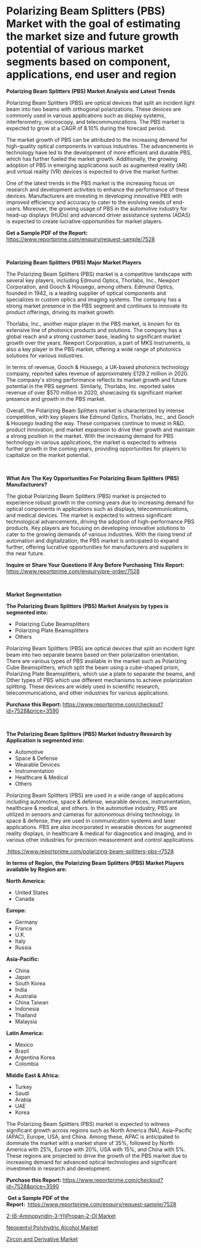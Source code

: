 <p><h1>Polarizing Beam Splitters (PBS) Market with the goal of estimating the market size and future growth potential of various market segments based on component, applications, end user and region</h1></p><p><strong>Polarizing Beam Splitters (PBS) Market Analysis and Latest Trends</strong></p>
<p><p>Polarizing Beam Splitters (PBS) are optical devices that split an incident light beam into two beams with orthogonal polarizations. These devices are commonly used in various applications such as display systems, interferometry, microscopy, and telecommunications. The PBS market is expected to grow at a CAGR of 8.10% during the forecast period.</p><p>The market growth of PBS can be attributed to the increasing demand for high-quality optical components in various industries. The advancements in technology have led to the development of more efficient and durable PBS, which has further fueled the market growth. Additionally, the growing adoption of PBS in emerging applications such as augmented reality (AR) and virtual reality (VR) devices is expected to drive the market further.</p><p>One of the latest trends in the PBS market is the increasing focus on research and development activities to enhance the performance of these devices. Manufacturers are investing in developing innovative PBS with improved efficiency and accuracy to cater to the evolving needs of end-users. Moreover, the growing usage of PBS in the automotive industry for head-up displays (HUDs) and advanced driver assistance systems (ADAS) is expected to create lucrative opportunities for market players.</p></p>
<p><strong>Get a Sample PDF of the Report:&nbsp;</strong> <a href="https://www.reportprime.com/enquiry/request-sample/7528">https://www.reportprime.com/enquiry/request-sample/7528</a></p>
<p>&nbsp;</p>
<p><strong>Polarizing Beam Splitters (PBS) Major Market Players</strong></p>
<p><p>The Polarizing Beam Splitters (PBS) market is a competitive landscape with several key players, including Edmund Optics, Thorlabs, Inc., Newport Corporation, and Gooch & Housego, among others. Edmund Optics, founded in 1942, is a leading supplier of optical components and specializes in custom optics and imaging systems. The company has a strong market presence in the PBS segment and continues to innovate its product offerings, driving its market growth.</p><p>Thorlabs, Inc., another major player in the PBS market, is known for its extensive line of photonics products and solutions. The company has a global reach and a strong customer base, leading to significant market growth over the years. Newport Corporation, a part of MKS Instruments, is also a key player in the PBS market, offering a wide range of photonics solutions for various industries.</p><p>In terms of revenue, Gooch & Housego, a UK-based photonics technology company, reported sales revenue of approximately £129.2 million in 2020. The company's strong performance reflects its market growth and future potential in the PBS segment. Similarly, Thorlabs, Inc. reported sales revenue of over $570 million in 2020, showcasing its significant market presence and growth in the PBS market.</p><p>Overall, the Polarizing Beam Splitters market is characterized by intense competition, with key players like Edmund Optics, Thorlabs, Inc., and Gooch & Housego leading the way. These companies continue to invest in R&D, product innovation, and market expansion to drive their growth and maintain a strong position in the market. With the increasing demand for PBS technology in various applications, the market is expected to witness further growth in the coming years, providing opportunities for players to capitalize on the market potential.</p></p>
<p>&nbsp;</p>
<p><strong>What Are The Key Opportunities For Polarizing Beam Splitters (PBS) Manufacturers?</strong></p>
<p><p>The global Polarizing Beam Splitters (PBS) market is projected to experience robust growth in the coming years due to increasing demand for optical components in applications such as displays, telecommunications, and medical devices. The market is expected to witness significant technological advancements, driving the adoption of high-performance PBS products. Key players are focusing on developing innovative solutions to cater to the growing demands of various industries. With the rising trend of automation and digitalization, the PBS market is anticipated to expand further, offering lucrative opportunities for manufacturers and suppliers in the near future.</p></p>
<p><strong>Inquire or Share Your Questions If Any Before Purchasing This Report:</strong> <a href="https://www.reportprime.com/enquiry/pre-order/7528">https://www.reportprime.com/enquiry/pre-order/7528</a></p>
<p>&nbsp;</p>
<p><strong>Market Segmentation</strong></p>
<p><strong>The Polarizing Beam Splitters (PBS) Market Analysis by types is segmented into:</strong></p>
<p><ul><li>Polarizing Cube Beamsplitters</li><li>Polarizing Plate Beamsplitters</li><li>Others</li></ul></p>
<p><p>Polarizing Beam Splitters (PBS) are optical devices that split an incident light beam into two separate beams based on their polarization orientation. There are various types of PBS available in the market such as Polarizing Cube Beamsplitters, which split the beam using a cube-shaped prism, Polarizing Plate Beamsplitters, which use a plate to separate the beams, and Other types of PBS which use different mechanisms to achieve polarization splitting. These devices are widely used in scientific research, telecommunications, and other industries for various applications.</p></p>
<p><strong>Purchase this Report:&nbsp;</strong><a href="https://www.reportprime.com/checkout?id=7528&price=3590">https://www.reportprime.com/checkout?id=7528&price=3590</a></p>
<p>&nbsp;</p>
<p><strong>The Polarizing Beam Splitters (PBS) Market Industry Research by Application is segmented into:</strong></p>
<p><ul><li>Automotive</li><li>Space & Defense</li><li>Wearable Devices</li><li>Instrumentation</li><li>Healthcare & Medical</li><li>Others</li></ul></p>
<p><p>Polarizing Beam Splitters (PBS) are used in a wide range of applications including automotive, space & defense, wearable devices, instrumentation, healthcare & medical, and others. In the automotive industry, PBS are utilized in sensors and cameras for autonomous driving technology. In space & defense, they are used in communication systems and laser applications. PBS are also incorporated in wearable devices for augmented reality displays, in healthcare & medical for diagnostics and imaging, and in various other industries for precision measurement and control applications.</p></p>
<p><a href="https://www.reportprime.com/polarizing-beam-splitters-pbs-r7528">&nbsp;https://www.reportprime.com/polarizing-beam-splitters-pbs-r7528</a></p>
<p><strong>In terms of Region, the Polarizing Beam Splitters (PBS) Market Players available by Region are:</strong></p>
<p>
    <p> <strong> North America: </strong>
        <ul>
            <li>United States</li>
            <li>Canada</li>
        </ul>
        </p> 
    <p> <strong> Europe: </strong>
        <ul>
            <li>Germany</li>
            <li>France</li>
            <li>U.K.</li>
            <li>Italy</li>
            <li>Russia</li>
        </ul>
        </p> 
    <p> <strong> Asia-Pacific: </strong>
        <ul>
            <li>China</li>
            <li>Japan</li>
            <li>South Korea</li>
            <li>India</li>
            <li>Australia</li>
            <li>China Taiwan</li>
            <li>Indonesia</li>
            <li>Thailand</li>
            <li>Malaysia</li>
        </ul>
        </p> 
    <p> <strong> Latin America: </strong>
        <ul>
            <li>Mexico</li>
            <li>Brazil</li>
            <li>Argentina Korea</li>
            <li>Colombia</li>
        </ul>
        </p> 
    <p> <strong> Middle East & Africa: </strong>
        <ul>
            <li>Turkey</li>
            <li>Saudi</li>
            <li>Arabia</li>
            <li>UAE</li>
            <li>Korea</li>
        </ul>
    </p>
    </p>
<p><p>The Polarizing Beam Splitters (PBS) market is expected to witness significant growth across regions such as North America (NA), Asia-Pacific (APAC), Europe, USA, and China. Among these, APAC is anticipated to dominate the market with a market share of 35%, followed by North America with 25%, Europe with 20%, USA with 15%, and China with 5%. These regions are projected to drive the growth of the PBS market due to increasing demand for advanced optical technologies and significant investments in research and development.</p></p>
<p><strong>Purchase this Report: </strong><a href="https://www.reportprime.com/checkout?id=7528&price=3590">https://www.reportprime.com/checkout?id=7528&price=3590</a></p>
<p>&nbsp;<strong>Get a Sample PDF of the Report:&nbsp;&nbsp;</strong><a href="https://www.reportprime.com/enquiry/request-sample/7528">https://www.reportprime.com/enquiry/request-sample/7528</a></p>
<p><strong></strong></p>
<p><p><a href="https://eight-handstand-8fb.notion.site/2-6-Aminopyridin-3-Yl-Propan-2-Ol-Market-Competitive-Analysis-Market-Trends-and-Forecast-to-2031-381f8fddd8f64802b4d33012378a2a18">2-(6-Aminopyridin-3-Yl)Propan-2-Ol Market</a></p><p><a href="https://skillful-vermicelli-b89.notion.site/Neopentyl-Polyhydric-Alcohol-Market-Size-Market-Outlook-and-Market-Forecast-2024-to-2031-bd13395de5d04e4cb7ebf7a26beeaf9d">Neopentyl Polyhydric Alcohol Market</a></p><p><a href="https://simplistic-meeting-7ee.notion.site/Zircon-and-Derivative-Market-Size-and-Market-Trends-Complete-Industry-Overview-2024-to-2031-3d283632149a42e79d9b044f5ca5317e">Zircon and Derivative Market</a></p></p>